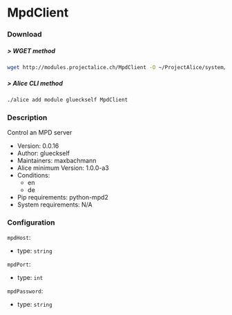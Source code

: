 # MpdClient
### Download
##### > WGET method
```bash
wget http://modules.projectalice.ch/MpdClient -O ~/ProjectAlice/system/moduleInstallTickets/MpdClient.install
```
##### > Alice CLI method
```bash
./alice add module glueckself MpdClient
```
### Description
Control an MPD server

- Version: 0.0.16
- Author: glueckself
- Maintainers: maxbachmann
- Alice minimum Version: 1.0.0-a3
- Conditions:
  - en
  - de
- Pip requirements: python-mpd2
- System requirements: N/A

### Configuration
`mpdHost`:
 - type: `string`

`mpdPort`:
 - type: `int`

`mpdPassword`:
 - type: `string`
